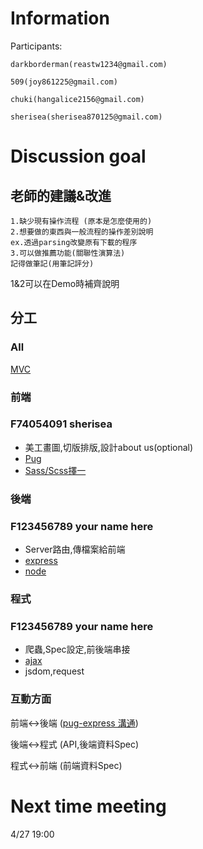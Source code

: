 # Information

Participants:

    darkborderman(reastw1234@gmail.com)

    509(joy861225@gmail.com)

    chuki(hangalice2156@gmail.com)

    sherisea(sherisea870125@gmail.com)
    
# Discussion goal

## 老師的建議&改進

```
1.缺少現有操作流程 (原本是怎麼使用的)
2.想要做的東西與一般流程的操作差別說明
ex.透過parsing改變原有下載的程序
3.可以做推薦功能(關聯性演算法)
記得做筆記(用筆記評分)
```

1&2可以在Demo時補齊說明

## 分工

### All
[MVC](https://progressbar.tw/posts/95)

### 前端
### F74054091 sherisea

* 美工畫圖,切版排版,設計about us(optional)
* [Pug](https://pugjs.org/api/getting-started.html)
* [Sass/Scss擇一](https://sass-lang.com/)

### 後端
### F123456789 your name here

* Server路由,傳檔案給前端
* [express](https://expressjs.com/zh-tw/4x/api.html)
* [node](https://www.nodebeginner.org/index-zh-tw.html)

### 程式
### F123456789 your name here

* 爬蟲,Spec設定,前後端串接
* [ajax](http://api.jquery.com/jquery.ajax/)
* jsdom,request

### 互動方面

前端<->後端 ([pug-express 溝通](https://expressjs.com/zh-tw/guide/using-template-engines.html))

後端<->程式 (API,後端資料Spec)

程式<->前端 (前端資料Spec)

# Next time meeting

4/27 19:00